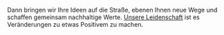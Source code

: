 Dann bringen wir Ihre Ideen auf die Straße, ebenen Ihnen neue Wege und schaffen gemeinsam nachhaltige Werte.
[Unsere Leidenschaft](/about) ist es Veränderungen zu etwas Positivem zu machen.
